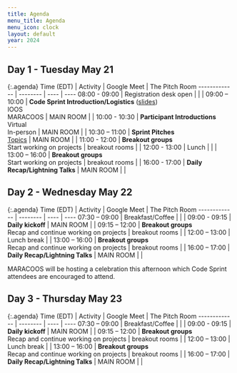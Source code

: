 ```yaml
---
title: Agenda
menu_title: Agenda
menu_icon: clock
layout: default
year: 2024
---
```


## Day 1 - Tuesday May 21

{:.agenda}
Time (EDT)    | Activity | Google Meet | The Pitch Room
------------- | -------- | ---- | ----
08:00 - 09:00 | Registration desk open |  |  |
09:00 – 10:00 | **Code Sprint Introduction/Logistics** ([slides](https://docs.google.com/presentation/d/1fk_JKYPnZi-bFZAzBQR5l-oStHlwNlNZPZslB4zQ9KE/edit))<br>IOOS<br>MARACOOS | MAIN ROOM |  |
10:00 - 10:30 | **Participant Introductions**<br>Virtual<br>In-person | MAIN ROOM |  |
10:30 – 11:00 | **Sprint Pitches**<br>[Topics](/ioos-code-sprint/2024/topics) | MAIN ROOM |  |
11:00 - 12:00 | **Breakout groups**<br>Start working on projects | breakout rooms |  |
12:00 - 13:00 | Lunch | |  |
13:00 – 16:00 | **Breakout groups**<br>Start working on projects | breakout rooms |  |
16:00 - 17:00 | **Daily Recap/Lightning Talks** | MAIN ROOM |  |

## Day 2 - Wednesday May 22

{:.agenda}
Time (EDT)    | Activity | Google Meet | The Pitch Room
------------- | -------- | ---- | ----
07:30 – 09:00 | Breakfast/Coffee |  |  | 
09:00 - 09:15 | **Daily kickoff** | MAIN ROOM |  |
09:15 – 12:00 | **Breakout groups**<br>Recap and continue working on projects | breakout rooms |  |
12:00 – 13:00 | Lunch break | |
13:00 – 16:00 | **Breakout groups**<br>Recap and continue working on projects | breakout rooms |  |
16:00 – 17:00 | **Daily Recap/Lightning Talks** | MAIN ROOM |  |

MARACOOS will be hosting a celebration this afternoon which Code Sprint attendees are encouraged to attend.

## Day 3 - Thursday May 23

{:.agenda}
Time (EDT)    | Activity | Google Meet | The Pitch Room
------------- | -------- | ---- | ----
07:30 – 09:00 | Breakfast/Coffee |  |  |
09:00 - 09:15 | **Daily kickoff** | MAIN ROOM |  |
09:15 – 12:00 | **Breakout groups**<br>Recap and continue working on projects | breakout rooms |  |
12:00 – 13:00 | Lunch break |  |
13:00 – 16:00 | **Breakout groups**<br>Recap and continue working on projects | breakout rooms |  |
16:00 – 17:00 | **Daily Recap/Lightning Talks** | MAIN ROOM |  |
